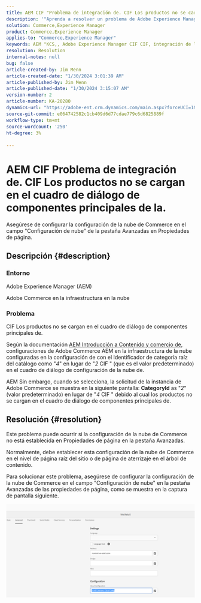 ```yaml
---
title: AEM CIF "Problema de integración de. CIF Los productos no se cargan en el cuadro de diálogo de componentes principales de".
description: '"Aprenda a resolver un problema de Adobe Experience Manager CIF en el que los productos no se cargan en el cuadro de diálogo de componentes principales de la aplicación".'
solution: Commerce,Experience Manager
product: Commerce,Experience Manager
applies-to: "Commerce,Experience Manager"
keywords: AEM "KCS,, Adobe Experience Manager CIF CIF, integración de la, productos, no cargar, cuadro de diálogo de componentes principales, resolución de problemas, Adobe Commerce, CA, infraestructura en la nube"
resolution: Resolution
internal-notes: null
bug: false
article-created-by: Jim Menn
article-created-date: "1/30/2024 3:01:39 AM"
article-published-by: Jim Menn
article-published-date: "1/30/2024 3:15:07 AM"
version-number: 2
article-number: KA-20280
dynamics-url: "https://adobe-ent.crm.dynamics.com/main.aspx?forceUCI=1&pagetype=entityrecord&etn=knowledgearticle&id=62ebffe1-1bbf-ee11-9079-6045bd006268"
source-git-commit: e064742582c1cb409d6d77cdae779c6d6825889f
workflow-type: tm+mt
source-wordcount: '250'
ht-degree: 3%

---
```


# AEM CIF Problema de integración de. CIF Los productos no se cargan en el cuadro de diálogo de componentes principales de la.


Asegúrese de configurar la configuración de la nube de Commerce en el campo &quot;Configuración de nube&quot; de la pestaña Avanzadas en Propiedades de página.

## Descripción {#description}


### Entorno

Adobe Experience Manager (AEM)

Adobe Commerce en la infraestructura en la nube

### Problema

CIF Los productos no se cargan en el cuadro de diálogo de componentes principales de.

Según la documentación [AEM Introducción a Contenido y comercio de](https://experienceleague.adobe.com/docs/experience-manager-65/commerce/storefront/getting-started.html), configuraciones de Adobe Commerce AEM en la infraestructura de la nube configuradas en la configuración de con el Identificador de categoría raíz del catálogo como &quot;*4*&quot; en lugar de &quot;*2* CIF &quot; (que es el valor predeterminado) en el cuadro de diálogo de configuración de la nube de.

AEM Sin embargo, cuando se selecciona, la solicitud de la instancia de Adobe Commerce se muestra en la siguiente pantalla: <b>CategoryId</b> as &quot;*2*&quot; (valor predeterminado) en lugar de &quot;*4* CIF &quot; debido al cual los productos no se cargan en el cuadro de diálogo de componentes principales de.


## Resolución {#resolution}


Este problema puede ocurrir si la configuración de la nube de Commerce no está establecida en Propiedades de página en la pestaña Avanzadas.

Normalmente, debe establecer esta configuración de la nube de Commerce en el nivel de página raíz del sitio o de página de aterrizaje en el árbol de contenido.

Para solucionar este problema, asegúrese de configurar la configuración de la nube de Commerce en el campo &quot;Configuración de nube&quot; en la pestaña Avanzadas de las propiedades de página, como se muestra en la captura de pantalla siguiente.

![](assets/35698328-9514-ed11-b83d-002248086a9c.png)
